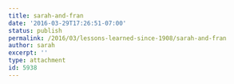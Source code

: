 ```yaml
---
title: sarah-and-fran
date: '2016-03-29T17:26:51-07:00'
status: publish
permalink: /2016/03/lessons-learned-since-1908/sarah-and-fran
author: sarah
excerpt: ''
type: attachment
id: 5938
---
```

<!DOCTYPE html PUBLIC "-//W3C//DTD HTML 4.0 Transitional//EN" "http://www.w3.org/TR/REC-html40/loose.dtd">
<?xml encoding="UTF-8">
